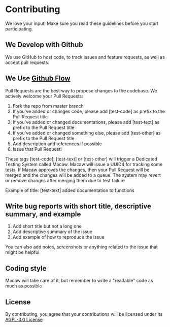 # Contributing
We love your input! Make sure you read these guidelines before you start participating.

## We Develop with Github
We use GitHub to host code, to track issues and feature requests, as well as accept pull requests.

## We Use [Github Flow](https://guides.github.com/introduction/flow/index.html)
Pull Requests are the best way to propose changes to the codebase. We actively welcome your Pull Requests:

1. Fork the repo from master branch
2. If you've added or changes code, please add [test-code] as prefix to the Pull Request title
3. If you've added or changed documentations, please add [test-text] as prefix to the Pull Request title
4. If you've added or changed something else, please add [test-other] as prefix to the Pull Request title
5. Add description and references if possible
6. Issue that Pull Request!

These tags [test-code], [test-text] or [test-other] will trigger a Dedicated Testing System called Macaw. Macaw will issue a UUID4 for tracking some tests. If Macaw approves the changes, then your Pull Request will be merged and the changes will be added to a queue. The system may revert or remove changes after merging them due to test failure

Example of title: [test-text] added documentation to functions

## Write bug reports with short title, descriptive summary, and example
1. Add short title but not a long one
2. Add descriptive summary of the issue
3. Add example of how to reproduce the issue

You can also add notes, screenshots or anything related to the issue that might be helpful

## Coding style
Macaw will take care of it, but remember to write a "readable" code as much as possible

## License
By contributing, you agree that your contributions will be licensed under its [AGPL-3.0 License](https://github.com/qeeqbox/chameleon/blob/master/LICENSE)
